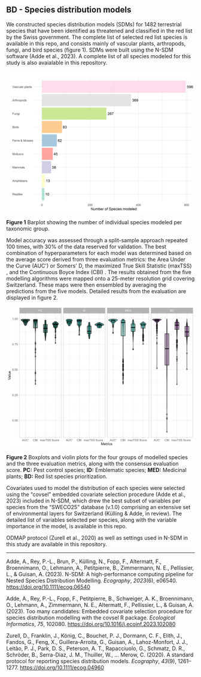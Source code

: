 ## BD - Species distribution models

 

We constructed species distribution models (SDMs) for 1482 terrestrial species that have been identified as threatened and classified in the red list by the Swiss government. The complete list of selected red list species is available in this repo, and consists mainly of vascular plants, arthropods, fungi, and bird species (figure 1). SDMs were built using the N-SDM software (Adde et al., 2023). A complete list of all species modeled for this study is also avaialable in this repository. 

<img src="https://github.com/NKulling/SWISS_NCP_ASSESSMENT/blob/main/BD/fig/barplot_sp_redlist.jpg" width="600">

**Figure 1** Barplot showing the number of individual species modeled per taxonomic group. 

Model accuracy was assessed through a split-sample approach repeated 100 times, with 30% of the data reserved for validation. The best combination of hyperparameters for each model was determined based on the average score derived from three evaluation metrics: the Area Under the Curve (AUC') or Somers' D, the maximized True Skill Statistic (maxTSS) , and the Continuous Boyce Index (CBI) . The results obtained from the five modelling algorithms were mapped onto a 25-meter resolution grid covering Switzerland. These maps were then ensembled by averaging the predictions from the five models. Detailed results from the evaluation are displayed in figure 2. 

<img src="https://github.com/NKulling/SWISS_NCP_ASSESSMENT/blob/main/BD/fig/metrics_per_ncp.png" width="600">

**Figure 2** Boxplots and violin plots for the four groups of modelled species and the three evaluation metrics, along with the consensus evaluation score. **PC:** Pest control species; **ID:** Emblematic species; **MED:** Medicinal plants; **BD:** Red list species prioritization. 

Covariates used to model the distribution of each species were selected using the “covsel” embedded covariate selection procedure (Adde et al., 2023) included in N-SDM, which drew the best subset of variables per species from the “SWECO25” database (v.1.0) comprising an extensive set of environmental layers for Switzerland (Külling & Adde, in review). The detailed list of variables selected per species, along with the variable importance in the model, is available in this repo. 

ODMAP protocol (Zurell et al., 2020) as well as settings used in N-SDM in this study are available in this repository.

----

Adde, A., Rey, P.-L., Brun, P., Külling, N., Fopp, F., Altermatt, F., Broennimann, O., Lehmann, A., Petitpierre, B., Zimmermann, N. E., Pellissier, L., & Guisan, A. (2023). N-SDM: A high-performance computing pipeline for Nested Species Distribution Modelling. *Ecography*, *2023*(6), e06540. https://doi.org/10.1111/ecog.06540

Adde, A., Rey, P.-L., Fopp, F., Petitpierre, B., Schweiger, A. K., Broennimann, O., Lehmann, A., Zimmermann, N. E., Altermatt, F., Pellissier, L., & Guisan, A. (2023). Too many candidates: Embedded covariate selection procedure for species distribution modelling with the covsel R package. *Ecological Informatics*, *75*, 102080. https://doi.org/10.1016/j.ecoinf.2023.102080

Zurell, D., Franklin, J., König, C., Bouchet, P. J., Dormann, C. F., Elith, J., Fandos, G., Feng, X., Guillera-Arroita, G., Guisan, A., Lahoz-Monfort, J. J., Leitão, P. J., Park, D. S., Peterson, A. T., Rapacciuolo, G., Schmatz, D. R., Schröder, B., Serra-Diaz, J. M., Thuiller, W., … Merow, C. (2020). A standard protocol for reporting species distribution models. *Ecography*, *43*(9), 1261–1277. https://doi.org/10.1111/ecog.04960